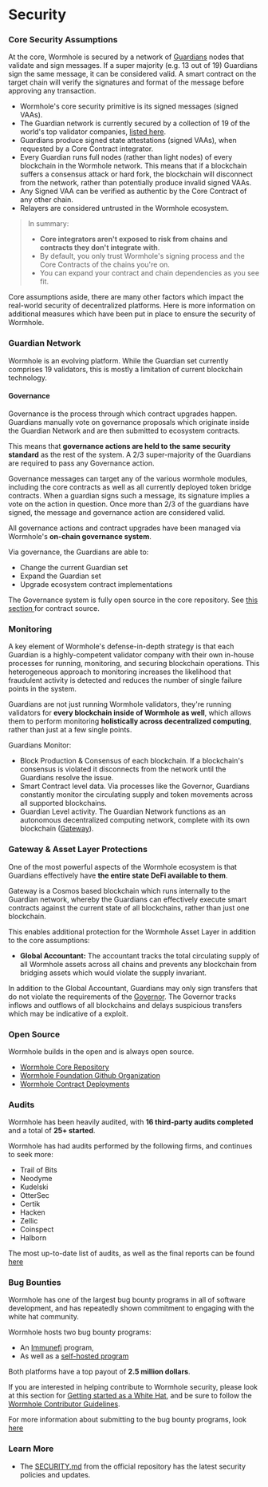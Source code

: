 # Security

### Core Security Assumptions

At the core, Wormhole is secured by a network of [Guardians](guardian.md) nodes that validate and sign messages. If a super majority (e.g. 13 out of 19) Guardians sign the same message, it can be considered valid. A smart contract on the target chain will verify the signatures and format of the message before approving any transaction.

* Wormhole's core security primitive is its signed messages (signed VAAs).
* The Guardian network is currently secured by a collection of 19 of the world's top validator companies, [listed here](https://wormhole.com/network/).
* Guardians produce signed state attestations (signed VAAs), when requested by a Core Contract integrator.
* Every Guardian runs full nodes (rather than light nodes) of every blockchain in the Wormhole network. This means that if a blockchain suffers a consensus attack or hard fork, the blockchain will disconnect from the network, rather than potentially produce invalid signed VAAs.
* Any Signed VAA can be verified as authentic by the Core Contract of any other chain.
* Relayers are considered untrusted in the Wormhole ecosystem.

> In summary:
>
> * **Core integrators aren't exposed to risk from chains and contracts they don't integrate with**.
> * By default, you only trust Wormhole's signing process and the Core Contracts of the chains you're on.
> * You can expand your contract and chain dependencies as you see fit.

Core assumptions aside, there are many other factors which impact the real-world security of decentralized platforms. Here is more information on additional measures which have been put in place to ensure the security of Wormhole.

### Guardian Network

Wormhole is an evolving platform. While the Guardian set currently comprises 19 validators, this is mostly a limitation of current blockchain technology.

#### Governance

Governance is the process through which contract upgrades happen. Guardians manually vote on governance proposals which originate inside the Guardian Network and are then submitted to ecosystem contracts.

This means that **governance actions are held to the same security standard** as the rest of the system. A 2/3 super-majority of the Guardians are required to pass any Governance action.

Governance messages can target any of the various wormhole modules, including the core contracts as well as all currently deployed token bridge contracts. When a guardian signs such a message, its signature implies a vote on the action in question. Once more than 2/3 of the guardians have signed, the message and governance action are considered valid.

All governance actions and contract upgrades have been managed via Wormhole's **on-chain governance system**.

Via governance, the Guardians are able to:

* Change the current Guardian set
* Expand the Guardian set
* Upgrade ecosystem contract implementations

The Governance system is fully open source in the core repository. See [this section ](security.md#open-source)for contract source.

### Monitoring

A key element of Wormhole's defense-in-depth strategy is that each Guardian is a highly-competent validator company with their own in-house processes for running, monitoring, and securing blockchain operations. This heterogeneous approach to monitoring increases the likelihood that fraudulent activity is detected and reduces the number of single failure points in the system.

Guardians are not just running Wormhole validators, they're running validators for **every blockchain inside of Wormhole as well**, which allows them to perform monitoring **holistically across decentralized computing**, rather than just at a few single points.

Guardians Monitor:

* Block Production & Consensus of each blockchain. If a blockchain's consensus is violated it disconnects from the network until the Guardians resolve the issue.
* Smart Contract level data. Via processes like the Governor, Guardians constantly monitor the circulating supply and token movements across all supported blockchains.
* Guardian Level activity. The Guardian Network functions as an autonomous decentralized computing network, complete with its own blockchain ([Gateway](gateway/)).

### Gateway & Asset Layer Protections

One of the most powerful aspects of the Wormhole ecosystem is that Guardians effectively have **the entire state DeFi available to them**.

Gateway is a Cosmos based blockchain which runs internally to the Guardian network, whereby the Guardians can effectively execute smart contracts against the current state of all blockchains, rather than just one blockchain.

This enables additional protection for the Wormhole Asset Layer in addition to the core assumptions:

* **Global Accountant:** The accountant tracks the total circulating supply of all Wormhole assets across all chains and prevents any blockchain from bridging assets which would violate the supply invariant.

In addition to the Global Accountant, Guardians may only sign transfers that do not violate the requirements of the [Governor](https://github.com/wormhole-foundation/wormhole/blob/main/whitepapers/0007\_governor.md). The Governor tracks inflows and outflows of all blockchains and delays suspicious transfers which may be indicative of a exploit.

### Open Source

Wormhole builds in the open and is always open source.

* [Wormhole Core Repository](https://github.com/wormhole-foundation/wormhole)
* [Wormhole Foundation Github Organization](https://github.com/wormhole-foundation)
* [Wormhole Contract Deployments](core-contracts.md)

### Audits

Wormhole has been heavily audited, with **16 third-party audits completed** and a total of **25+ started**.

Wormhole has had audits performed by the following firms, and continues to seek more:

* Trail of Bits
* Neodyme
* Kudelski
* OtterSec
* Certik
* Hacken
* Zellic
* Coinspect
* Halborn

The most up-to-date list of audits, as well as the final reports can be found [here](https://github.com/wormhole-foundation/wormhole/blob/main/SECURITY.md#3rd-party-security-audits)

### Bug Bounties

Wormhole has one of the largest bug bounty programs in all of software development, and has repeatedly shown commitment to engaging with the white hat community.

Wormhole hosts two bug bounty programs:

* An [Immunefi](https://immunefi.com/bounty/wormhole/) program,
* As well as a [self-hosted program](https://wormhole.com/bounty/)

Both platforms have a top payout of **2.5 million dollars**.

If you are interested in helping contribute to Wormhole security, please look at this section for [Getting started as a White Hat](https://github.com/wormhole-foundation/wormhole/blob/main/SECURITY.md#white-hat-hacking), and be sure to follow the [Wormhole Contributor Guidelines](https://github.com/wormhole-foundation/wormhole/blob/main/CONTRIBUTING.md).

For more information about submitting to the bug bounty programs, look [here](https://wormhole.com/bounty/)

### Learn More

* The [SECURITY.md](https://github.com/wormhole-foundation/wormhole/blob/main/SECURITY.md) from the official repository has the latest security policies and updates.

